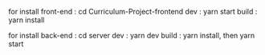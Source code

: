 for install front-end : 
  cd Curriculum-Project-frontend
  dev : yarn start 
  build : yarn install
  
 
for install back-end : 
  cd server
  dev : yarn dev
  build : yarn install, then yarn start
